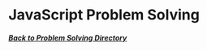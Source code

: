 # JavaScript Problem Solving
##### [Back to Problem Solving Directory](https://github.com/ChristianPari/Problem-Solving-Directory)

